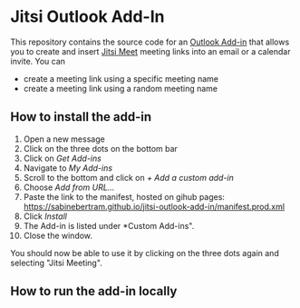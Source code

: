 # Jitsi Outlook Add-In

This repository contains the source code for an [Outlook Add-in](https://docs.microsoft.com/en-us/office/dev/add-ins/) that allows you to create and insert [Jitsi Meet](meet.jit.si) meeting links into an email or a calendar invite. You can
* create a meeting link using a specific meeting name
* create a meeting link using a random meeting name

## How to install the add-in

1. Open a new message
2. Click on the three dots on the bottom bar
3. Click on *Get Add-ins*
4. Navigate to *My Add-ins*
5. Scroll to the bottom and click on *+ Add a custom add-in*
6. Choose *Add from URL...*
7. Paste the link to the manifest, hosted on gihub pages: https://sabinebertram.github.io/jitsi-outlook-add-in/manifest.prod.xml
8. Click *Install*
9. The Add-in is listed under *Custom Add-ins". 
10. Close the window.

You should now be able to use it by clicking on the three dots again and selecting "Jitsi Meeting".

## How to run the add-in locally
